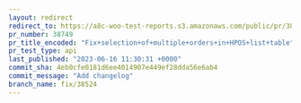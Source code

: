 ```yaml
---
layout: redirect
redirect_to: https://a8c-woo-test-reports.s3.amazonaws.com/public/pr/38749/api/index.html
pr_number: 38749
pr_title_encoded: "Fix+selection+of+multiple+orders+in+HPOS+list+table"
pr_test_type: api
last_published: "2023-06-16 11:30:31 +0000"
commit_sha: 4eb0cfe0181d6ee4014907e449ef28dda56e6ab4
commit_message: "Add changelog"
branch_name: fix/38524
---
```

